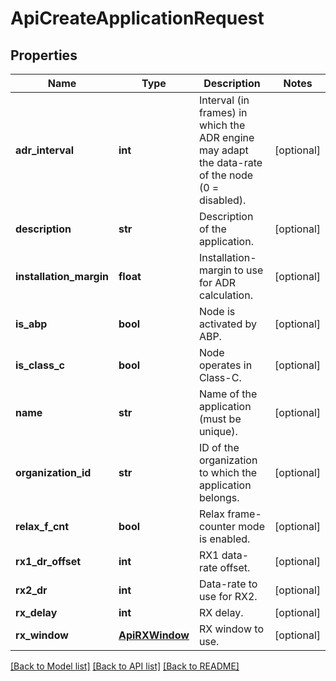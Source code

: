 # ApiCreateApplicationRequest

## Properties
Name | Type | Description | Notes
------------ | ------------- | ------------- | -------------
**adr_interval** | **int** | Interval (in frames) in which the ADR engine may adapt the data-rate of the node (0 &#x3D; disabled). | [optional] 
**description** | **str** | Description of the application. | [optional] 
**installation_margin** | **float** | Installation-margin to use for ADR calculation. | [optional] 
**is_abp** | **bool** | Node is activated by ABP. | [optional] 
**is_class_c** | **bool** | Node operates in Class-C. | [optional] 
**name** | **str** | Name of the application (must be unique). | [optional] 
**organization_id** | **str** | ID of the organization to which the application belongs. | [optional] 
**relax_f_cnt** | **bool** | Relax frame-counter mode is enabled. | [optional] 
**rx1_dr_offset** | **int** | RX1 data-rate offset. | [optional] 
**rx2_dr** | **int** | Data-rate to use for RX2. | [optional] 
**rx_delay** | **int** | RX delay. | [optional] 
**rx_window** | [**ApiRXWindow**](ApiRXWindow.md) | RX window to use. | [optional] 

[[Back to Model list]](../README.md#documentation-for-models) [[Back to API list]](../README.md#documentation-for-api-endpoints) [[Back to README]](../README.md)



